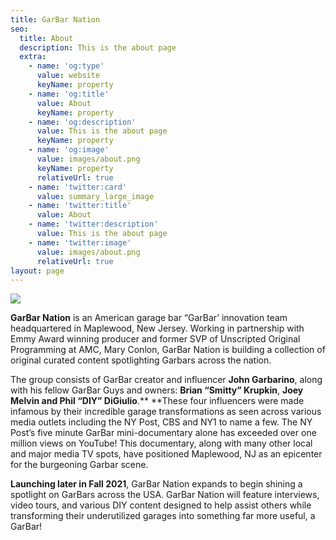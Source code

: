 ```yaml
---
title: GarBar Nation
seo:
  title: About
  description: This is the about page
  extra:
    - name: 'og:type'
      value: website
      keyName: property
    - name: 'og:title'
      value: About
      keyName: property
    - name: 'og:description'
      value: This is the about page
      keyName: property
    - name: 'og:image'
      value: images/about.png
      keyName: property
      relativeUrl: true
    - name: 'twitter:card'
      value: summary_large_image
    - name: 'twitter:title'
      value: About
    - name: 'twitter:description'
      value: This is the about page
    - name: 'twitter:image'
      value: images/about.png
      relativeUrl: true
layout: page
---
```



![](/images/garbar-banner-02.png)

**GarBar Nation** is an American garage bar “GarBar’ innovation team headquartered in Maplewood, New Jersey. Working in partnership with Emmy Award winning producer and former SVP of Unscripted Original Programming at AMC, Mary Conlon, GarBar Nation is building a collection of original curated content spotlighting Garbars across the nation. 

The group consists of GarBar creator and influencer **John Garbarino**, along with his fellow GarBar Guys and owners: **Brian **“**Smitty**”** Krupkin**, **Joey Melvin **and** Phil “DIY” DiGiulio**.** **These four influencers were made infamous by their incredible garage transformations as seen across various media outlets including the NY Post, CBS and NY1 to name a few. The NY Post’s five minute GarBar mini-documentary alone has exceeded over one million views on YouTube! This documentary, along with many other local and major media TV spots, have positioned Maplewood, NJ as an epicenter for the burgeoning Garbar scene. 

**Launching later in Fall 2021**, GarBar Nation expands to begin shining a spotlight on GarBars across the USA. GarBar Nation will feature interviews, video tours, and various DIY content designed to help assist others while transforming their underutilized garages into something far more useful, a GarBar!

